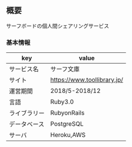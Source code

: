 ## 概要
サーフボードの個人間シェアリングサービス

### 基本情報
| key | value |
----|---- 
| サービス名 | サーフ文庫 |
|サイト|https://www.toollibrary.jp/|
| 運営期間 | 2018/5-2018/12 |
| 言語 | Ruby3.0 |
| ライブラリー | RubyonRails |
| データベース | PostgreSQL|
| サーバ | Heroku,AWS |

